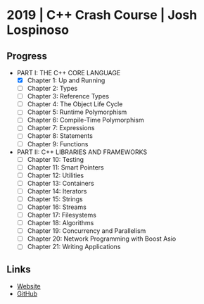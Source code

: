 # 2019 | C++ Crash Course | Josh Lospinoso

## Progress

- PART I: THE C++ CORE LANGUAGE
    - [x] Chapter 1: Up and Running
    - [ ] Chapter 2: Types
    - [ ] Chapter 3: Reference Types
    - [ ] Chapter 4: The Object Life Cycle
    - [ ] Chapter 5: Runtime Polymorphism
    - [ ] Chapter 6: Compile-Time Polymorphism
    - [ ] Chapter 7: Expressions
    - [ ] Chapter 8: Statements
    - [ ] Chapter 9: Functions
- PART II: C++ LIBRARIES AND FRAMEWORKS
    - [ ] Chapter 10: Testing
    - [ ] Chapter 11: Smart Pointers
    - [ ] Chapter 12: Utilities
    - [ ] Chapter 13: Containers
    - [ ] Chapter 14: Iterators
    - [ ] Chapter 15: Strings
    - [ ] Chapter 16: Streams
    - [ ] Chapter 17: Filesystems
    - [ ] Chapter 18: Algorithms
    - [ ] Chapter 19: Concurrency and Parallelism
    - [ ] Chapter 20: Network Programming with Boost Asio
    - [ ] Chapter 21: Writing Applications

## Links

- [Website](https://ccc.codes)
- [GitHub](https://github.com/JLospinoso/ccc)
